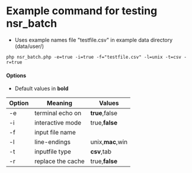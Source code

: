 # Example command for testing nsr_batch

* Uses example names file "testfile.csv" in example data directory (data/user/)

``` 
php nsr_batch.php -e=true -i=true -f="testfile.csv" -l=unix -t=csv -r=true
```

#### Options  
* Default values in **bold** 

| Option	| Meaning | Values
| --------- | ------------------- | --------------------
| -e | terminal echo on | __true__,false
| -i | interactive mode | true,__false__ 
| -f | input file name |  
| -l | line-endings | unix,__mac__,win
| -t | inputfile type | __csv__,tab
| -r | replace the cache | true,__false__  

